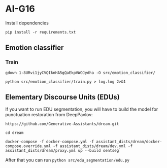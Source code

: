 # AI-G16


Install dependencies
```
pip install -r requirements.txt
```

## Emotion classifier

### Train

```
gdown 1-8URvi1jyCVQIknHA5gQaEkpVWOJydha -O src/emotion_classifier/
```

```
python src/emotion_classifier/train.py > log.log 2>&1
```


## Elementary Discourse Units (EDUs)

If you want to run EDU segmentation, you will have to build the model for punctuation restoration from DeepPavlov:

```
https://github.com/Generative-Assistants/dream.git
```

```
cd dream
```

```
docker-compose -f docker-compose.yml -f assistant_dists/dream/docker-compose.override.yml -f assistant_dists/dream/dev.yml -f assistant_dists/dream/proxy.yml up --build sentseg
```

After that you can run ```python src/edu_segmentation/edu.py```
